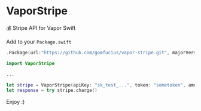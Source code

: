 # VaporStripe
💰 Stripe API for Vapor Swift

Add to your `Package.swift`

```swift
.Package(url:"https://github.com/gomfucius/vapor-stripe.git", majorVersion: 0, minor: 1)
```

```swift
import VaporStripe

...

let stripe = VaporStripe(apiKey: "sk_test_...", token: "sometoken", amount: 99, currency: .usd, description: "My description")
let response = try stripe.charge()
```

Enjoy :)

